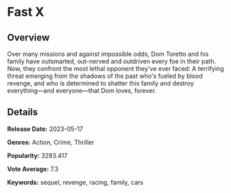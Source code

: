 # Fast X

## Overview

 Over many missions and against impossible odds, Dom Toretto and his family have outsmarted, out-nerved and outdriven every foe in their path. Now, they confront the most lethal opponent they've ever faced: A terrifying threat emerging from the shadows of the past who's fueled by blood revenge, and who is determined to shatter this family and destroy everything—and everyone—that Dom loves, forever.

## Details

**Release Date:** 2023-05-17

**Genres:** Action, Crime, Thriller

**Popularity:** 3283.417

**Vote Average:** 7.3

**Keywords:** sequel, revenge, racing, family, cars

